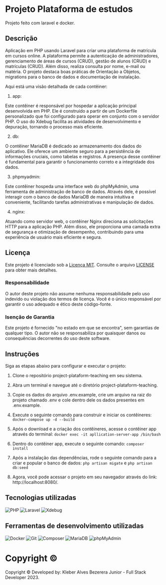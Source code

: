 # Projeto Plataforma de estudos
Projeto feito com laravel e docker.

## Descrição
Aplicação em PHP usando Laravel para criar uma plataforma de matrícula em cursos online. A plataforma permite a autenticação de administradores, gerenciamento de áreas de cursos (CRUD), gestão de alunos (CRUD) e matrículas (CRUD). Além disso, realiza consulta por nome, e-mail ou matéria. O projeto destaca boas práticas de Orientação a Objetos, migrations para o banco de dados e documentação de instalação.

Aqui está uma visão detalhada de cada contêiner:

1. app:

Este contêiner é responsável por hospedar a aplicação principal desenvolvida em PHP. Ele é construído a partir de um Dockerfile personalizado que foi configurado para operar em conjunto com o servidor PHP. O uso do Xdebug facilita as atividades de desenvolvimento e depuração, tornando o processo mais eficiente.

2. db:

O contêiner MariaDB é dedicado ao armazenamento dos dados do aplicativo. Ele oferece um ambiente seguro para a persistência de informações cruciais, como tabelas e registros. A presença desse contêiner é fundamental para garantir o funcionamento correto e a integridade dos dados.

3. phpmyadmin:

Este contêiner hospeda uma interface web do phpMyAdmin, uma ferramenta de administração de banco de dados. Através dele, é possível interagir com o banco de dados MariaDB de maneira intuitiva e conveniente, facilitando tarefas administrativas e manipulação de dados.

4. nginx:

Atuando como servidor web, o contêiner Nginx direciona as solicitações HTTP para a aplicação PHP. Além disso, ele proporciona uma camada extra de segurança e otimização de desempenho, contribuindo para uma experiência de usuário mais eficiente e segura.

## Licença

Este projeto é licenciado sob a [Licença MIT](LICENSE). Consulte o arquivo [LICENSE](LICENSE) para obter mais detalhes.

### Responsabilidade

O autor deste projeto não assume nenhuma responsabilidade pelo uso indevido ou violação dos termos de licença. Você é o único responsável por garantir o uso adequado e ético deste código-fonte.

### Isenção de Garantia

Este projeto é fornecido "no estado em que se encontra", sem garantias de qualquer tipo. O autor não se responsabiliza por quaisquer danos ou consequências decorrentes do uso deste software.

## Instruções

Siga as etapas abaixo para configurar e executar o projeto:

1. Clone o repositório project-plataform-teaching em seu sistema.

2. Abra um terminal e navegue até o diretório project-plataform-teaching.

3. Copie os dados do arquivo .env.example, crie um arquivo na raiz do projeto chamado .env e cole dentro dele os dados presentes em .env.example.

4. Execute o seguinte comando para construir e iniciar os contêineres:
`docker-compose up -d --build`

5. Após o download e a criação dos contêineres, acesse o contêiner app através do terminal:
`docker exec -it apllication-server-app /bin/bash`

6. Dentro do contêiner app, execute o seguinte comando:
`composer install`

7. Após a instalação das dependências, rode o seguinte comando para a criar e popular o banco de dados:
`php artisan migate` e `php artisan db:seed`

8. Agora, você pode acessar o projeto em seu navegador através do link: http://localhost:8080/.

## Tecnologias utilizadas
<div align="left">
    <img align="center" alt="PHP" src="https://img.shields.io/badge/PHP-777BB4?style=for-the-badge&logo=php&logoColor=white">
    <img align="center" alt="Laravel" src="https://img.shields.io/badge/Laravel-FF2D20?style=for-the-badge&logo=laravel&logoColor=white">
    <img align="center" alt="Xdebug" src="https://img.shields.io/badge/Xdebug-DB1F29?style=for-the-badge&logo=xdebug&logoColor=white">
</div>

## Ferramentas de desenvolvimento utilizadas
<div align="left">
    <img align="center" alt="Docker" src="https://img.shields.io/badge/docker-%230db7ed.svg?style=for-the-badge&logo=docker&logoColor=white"> 
    <img align="center" alt="Git" src="https://img.shields.io/badge/git-%23F05033.svg?style=for-the-badge&logo=git&logoColor=white"> 
    <img align="center" alt="Composer" src="https://img.shields.io/badge/Composer-885630?style=for-the-badge&logo=composer&logoColor=white">
    <img align="center" alt="MariaDB" src="https://img.shields.io/badge/MariaDB-003545?style=for-the-badge&logo=mariadb&logoColor=white">
    <img align="center" alt="phpMyAdmin" src="https://img.shields.io/badge/phpMyAdmin-4479A1?style=for-the-badge&logo=phpmyadmin&logoColor=white">
</div>

# Copyright ©
Copyright © Developed by: Kleber Alves Bezerera Junior - Full Stack Developer 2023.
